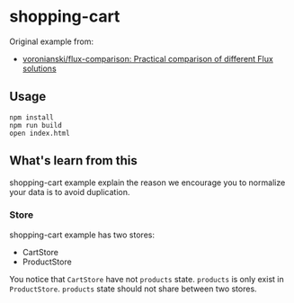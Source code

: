 # shopping-cart

Original example from:

- [voronianski/flux-comparison: Practical comparison of different Flux solutions](https://github.com/voronianski/flux-comparison "voronianski/flux-comparison: Practical comparison of different Flux solutions")

## Usage

    npm install
    npm run build
    open index.html

## What's learn from this

shopping-cart example explain the reason we encourage you to normalize your data is to avoid duplication.

### Store

shopping-cart example has two stores:

- CartStore
- ProductStore

You notice that `CartStore` have not `products` state.
`products` is only exist in `ProductStore`. `products` state should not share between two stores.

